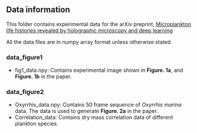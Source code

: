 ## Data information

This folder contains experimental data for the arXiv preprint, [Microplankton life histories revealed by holographic microscopy and deep learning](https://arxiv.org/abs/2202.09046)

All the data files are in numpy array format unless otherwise stated.

### data_figure1

  - fig1_data.npy: Contains experimental image shown in **Figure. 1a**, and **Figure. 1b** in the paper.

### data_figure2

  - Oxyrrhis_data.npy: Contains 50 frame sequence of *Oxyrrhis marina* data. The data is used to generate **Figure. 2a** in the paper.
  - Correlation_data: Contains dry mass correlation data of different plankton species.